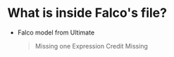 # What is inside Falco's file?

- Falco model from Ultimate
  > Missing one Expression
  > Credit Missing
